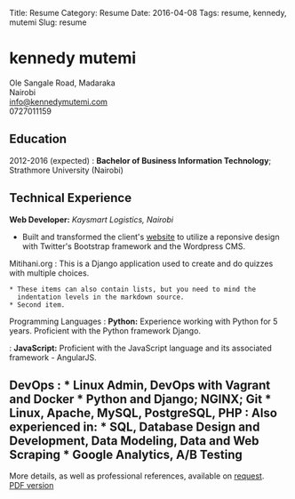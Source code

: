 Title: Resume
Category: Resume
Date: 2016-04-08
Tags: resume, kennedy, mutemi
Slug: resume

kennedy mutemi
==============

Ole Sangale Road, Madaraka  
Nairobi  
info@kennedymutemi.com  
0727011159  

Education
---------

2012-2016 (expected)
:   **Bachelor of Business Information Technology**; Strathmore University (Nairobi)


Technical Experience
--------------------

**Web Developer:**
*Kaysmart Logistics, Nairobi*

* Built and transformed the client's [website](http://www.kaysmartlogitics.com) to utilize a reponsive design with Twitter's Bootstrap framework and the Wordpress CMS.

Mitihani.org
:   This is a Django application used to create and do quizzes with multiple choices.

    * These items can also contain lists, but you need to mind the
      indentation levels in the markdown source.
    * Second item.

Programming Languages
:   **Python:** Experience working with Python for 5 years. Proficient with the Python framework Django.

:   **JavaScript:** Proficient with the JavaScript language and its associated framework - AngularJS.

[ref]: https://github.com/KenMutemi

DevOps
:   * Linux Admin, DevOps with Vagrant and Docker
    * Python and Django; NGINX; Git
    * Linux, Apache, MySQL, PostgreSQL, PHP
:   Also experienced in:
    * SQL, Database Design and Development, Data Modeling, Data and Web Scraping
    * Google Analytics, A/B Testing 
----------------------------------------
More details, as well as professional references, available on [request](mailto:info@kennedymutemi.com).  
[PDF version]({filename}/pdfs/resume.pdf)
